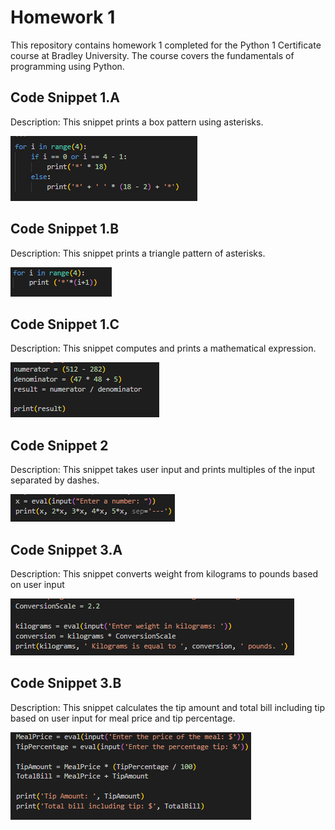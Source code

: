 # Homework 1

This repository contains homework 1 completed for the Python 1 Certificate course at Bradley University. The course covers the fundamentals of programming using Python.

## Code Snippet 1.A

Description:
This snippet prints a box pattern using asterisks.

![alt text](image.png)

## Code Snippet 1.B

Description:
This snippet prints a triangle pattern of asterisks.

![alt text](image-1.png)

## Code Snippet 1.C

Description:
This snippet computes and prints a mathematical expression.

![alt text](image-2.png)

## Code Snippet 2

Description:
This snippet takes user input and prints multiples of the input separated by dashes.

![alt text](image-3.png)

## Code Snippet 3.A

Description:
This snippet converts weight from kilograms to pounds based on user input

![alt text](image-4.png)

## Code Snippet 3.B

Description:
This snippet calculates the tip amount and total bill including tip based on user input for meal price and tip percentage.

![alt text](image-5.png)
